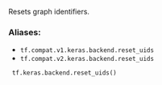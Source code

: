 
Resets graph identifiers.
### Aliases:
- `tf.compat.v1.keras.backend.reset_uids`
- `tf.compat.v2.keras.backend.reset_uids`

```
 tf.keras.backend.reset_uids()
```
